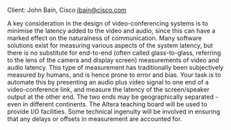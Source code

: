 Client: John Bain, Cisco <jbain@cisco.com>

A key consideration in the design of video-conferencing systems is to
minimise the latency added to the video and audio, since this can have a
marked effect on the naturalness of communication. Many software
solutions exist for measuring various aspects of the system latency, but
there is no substitute for end-to-end (often called glass-to-glass,
referring to the lens of the camera and display screen) measurements of
video and audio latency. This type of measurement has traditionally been
subjectively measured by humans, and is hence prone to error and bias.
Your task is to automate this by presenting an audio plus video signal
to one end of a video-conference link, and measure the latency of the
screen/speaker output at the other end. The two ends may be
geographically separated - even in different continents. The Altera
teaching board will be used to provide I/O facilities. Some technical
ingenuity will be involved in ensuring that any delays or offsets in
measurement are accounted for.
